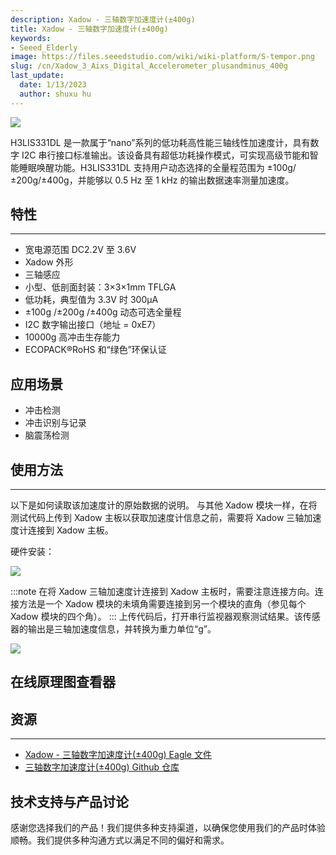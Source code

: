 ```yaml
---
description: Xadow - 三轴数字加速度计(±400g)
title: Xadow - 三轴数字加速度计(±400g)
keywords:
- Seeed_Elderly
image: https://files.seeedstudio.com/wiki/wiki-platform/S-tempor.png
slug: /cn/Xadow_3_Aixs_Digital_Accelerometer_plusandminus_400g
last_update:
  date: 1/13/2023
  author: shuxu hu
---
```

![](https://files.seeedstudio.com/wiki/Xadow_3_Aixs_Digital_Accelerometer_plusandminus_400g/img/Xadow_3Axis_Accelerometer400g.jpg)

H3LIS331DL 是一款属于“nano”系列的低功耗高性能三轴线性加速度计，具有数字 I2C 串行接口标准输出。该设备具有超低功耗操作模式，可实现高级节能和智能睡眠唤醒功能。H3LIS331DL 支持用户动态选择的全量程范围为 ±100g/±200g/±400g，并能够以 0.5 Hz 至 1 kHz 的输出数据速率测量加速度。

## 特性
---
- 宽电源范围 DC2.2V 至 3.6V
- Xadow 外形
- 三轴感应
- 小型、低剖面封装：3×3×1mm TFLGA
- 低功耗，典型值为 3.3V 时 300µA
- ±100g /±200g /±400g 动态可选全量程
- I2C 数字输出接口（地址 = 0xE7）
- 10000g 高冲击生存能力
- ECOPACK®RoHS 和“绿色”环保认证

## 应用场景

- 冲击检测
- 冲击识别与记录
- 脑震荡检测

## 使用方法
---
以下是如何读取该加速度计的原始数据的说明。
与其他 Xadow 模块一样，在将测试代码上传到 Xadow 主板以获取加速度计信息之前，需要将 Xadow 三轴加速度计连接到 Xadow 主板。

硬件安装：

![](https://files.seeedstudio.com/wiki/Xadow_3_Aixs_Digital_Accelerometer_plusandminus_400g/img/Xadow-3-Axis_Digital_Accelerometer_Connection.jpg)

:::note
    在将 Xadow 三轴加速度计连接到 Xadow 主板时，需要注意连接方向。连接方法是一个 Xadow 模块的未填角需要连接到另一个模块的直角（参见每个 Xadow 模块的四个角）。
:::
上传代码后，打开串行监视器观察测试结果。该传感器的输出是三轴加速度信息，并转换为重力单位“g”。

![](https://files.seeedstudio.com/wiki/Xadow_3_Aixs_Digital_Accelerometer_plusandminus_400g/img/Raw_data_of_H3LIS331DL.jpg)


## 在线原理图查看器

<div className="altium-ecad-viewer" data-project-src="https://files.seeedstudio.com/wiki/Xadow_3_Aixs_Digital_Accelerometer_plusandminus_400g/res/Xadow-3-Axis_Digital_Accelerometer(%C2%B1400g)v1.0_sch_pcb.zip" style={{borderRadius: '0px 0px 4px 4px', height: 500, borderStyle: 'solid', borderWidth: 1, borderColor: 'rgb(241, 241, 241)', overflow: 'hidden', maxWidth: 1280, maxHeight: 700, boxSizing: 'border-box'}}>
</div>


## 资源
---
- [Xadow - 三轴数字加速度计(±400g) Eagle 文件](https://files.seeedstudio.com/wiki/Xadow_3_Aixs_Digital_Accelerometer_plusandminus_400g/res/Xadow-3-Axis_Digital_Accelerometer(%C2%B1400g)v1.0_sch_pcb.zip)
- [三轴数字加速度计(±400g) Github 仓库](https://github.com/Seeed-Studio/Grove_3Axis_Digital_Accelerometer_H3LIS331DL)

## 技术支持与产品讨论

感谢您选择我们的产品！我们提供多种支持渠道，以确保您使用我们的产品时体验顺畅。我们提供多种沟通方式以满足不同的偏好和需求。

<div class="button_tech_support_container">
<a href="https://forum.seeedstudio.com/" class="button_forum"></a> 
<a href="https://www.seeedstudio.com/contacts" class="button_email"></a>
</div>

<div class="button_tech_support_container">
<a href="https://discord.gg/eWkprNDMU7" class="button_discord"></a> 
<a href="https://github.com/Seeed-Studio/wiki-documents/discussions/69" class="button_discussion"></a>
</div>